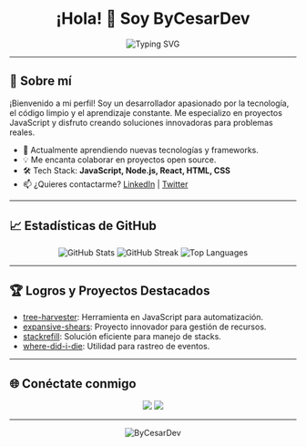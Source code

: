 <h1 align="center">¡Hola! 👋 Soy ByCesarDev</h1>

<p align="center">
  <img src="https://readme-typing-svg.demolab.com?font=Fira+Code&duration=2000&pause=500&color=00BFFF&center=true&vCenter=true&width=435&lines=Desarrollador+Full+Stack;Apasionado+por+la+tecnolog%C3%ADa;Siempre+aprendiendo+y+creando" alt="Typing SVG" />
</p>

---

## 🚀 Sobre mí

¡Bienvenido a mi perfil! Soy un desarrollador apasionado por la tecnología, el código limpio y el aprendizaje constante. Me especializo en proyectos JavaScript y disfruto creando soluciones innovadoras para problemas reales.

- 🌱 Actualmente aprendiendo nuevas tecnologías y frameworks.
- 💡 Me encanta colaborar en proyectos open source.
- 🛠️ Tech Stack: **JavaScript, Node.js, React, HTML, CSS**
- 📫 ¿Quieres contactarme? [LinkedIn](https://www.linkedin.com/in/bycesardev/) | [Twitter](https://twitter.com/ByCesarDev)

---

## 📈 Estadísticas de GitHub

<p align="center">
  <img src="https://github-readme-stats.vercel.app/api?username=ByCesarDev&show_icons=true&theme=tokyonight&hide_border=true" alt="GitHub Stats" />
  <img src="https://github-readme-streak-stats.herokuapp.com/?user=ByCesarDev&theme=tokyonight&hide_border=true" alt="GitHub Streak" />
  <img src="https://github-readme-stats.vercel.app/api/top-langs/?username=ByCesarDev&layout=compact&theme=tokyonight&hide_border=true" alt="Top Languages" />
</p>

---

## 🏆 Logros y Proyectos Destacados

- [tree-harvester](https://github.com/ByCesarDev/tree-harvester): Herramienta en JavaScript para automatización.
- [expansive-shears](https://github.com/ByCesarDev/expansive-shears): Proyecto innovador para gestión de recursos.
- [stackrefill](https://github.com/ByCesarDev/stackrefill): Solución eficiente para manejo de stacks.
- [where-did-i-die](https://github.com/ByCesarDev/where-did-i-die): Utilidad para rastreo de eventos.

---

## 🌐 Conéctate conmigo

<p align="center">
  <a href="https://www.linkedin.com/in/bycesardev/"><img src="https://img.shields.io/badge/LinkedIn-0077B5?style=for-the-badge&logo=linkedin&logoColor=white"/></a>
  <a href="https://twitter.com/ByCesarDev"><img src="https://img.shields.io/badge/Twitter-1DA1F2?style=for-the-badge&logo=twitter&logoColor=white"/></a>
</p>

---

<p align="center">
  <img src="https://komarev.com/ghpvc/?username=ByCesarDev&label=Profile%20views&color=0e75b6&style=flat" alt="ByCesarDev" />
</p>
